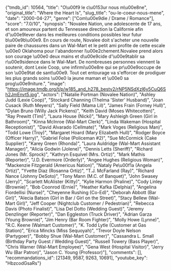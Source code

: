 {"tmdb_id": 10564, "title": "O\u00f9 le c\u0153ur nous m\u00e8ne", "original_title": "Where the Heart Is", "slug_title": "ou-le-coeur-nous-mene", "date": "2000-04-27", "genre": ["Com\u00e9die / Drame / Romance"], "score": "7.0/10", "synopsis": "Novalee Nation, une adolescente de 17 ans, et son amoureux partent du Tennessee direction la Californie afin d'\u00e9lever dans les meilleures conditions possibles leur futur b\u00e9b\u00e9. En cours de route, Novalee doit s'acheter une nouvelle paire de chaussures dans un Wal-Mart et le petit ami profite de cette escale \u00e0 Oklahoma pour l'abandonner l\u00e2chement.Novalee prend alors son courage \u00e0 deux mains et d\u00e9cide d'\u00e9tablir sa r\u00e9sidence dans le Wal-Mart. De nombreuses personnes viennent la soutenir, dont Lexie Coop, une infirmi\u00e8re qui se pr\u00e9occupe de son \u00e9tat de sant\u00e9. Tout cet entourage va s'efforcer de prodiguer les plus grands soins \u00e0 la jeune maman et \u00e0 sa prog\u00e9niture.", "image": "https://image.tmdb.org/t/p/w185_and_h278_bestv2/rNP5NSdXzl6y5CuQ6Sh2JmEnvt5.jpg", "actors": ["Natalie Portman (Novalee Nation)", "Ashley Judd (Lexie Coop)", "Stockard Channing (Thelma 'Sister' Husband)", "Joan Cusack (Ruth Meyers)", "Sally Field (Mama Lil)", "James Frain (Forney Hull)", "Dylan Bruno (Willy Jack Pickens)", "Keith David (Moses Whitecotten)", "Ray Prewitt (Tim)", "Laura House (Nicki)", "Mary Ashleigh Green (Girl in Bathroom)", "Kinna McInroe (Wal-Mart Clerk)", "Linda Wakeman (Hospital Receptionist)", "David Alvarado (Cellmate)", "Mark Voges (Religious Man)", "Todd Lowe (Troy)", "Margaret Hoard (Mary Elizabeth Hull)", "Rodger Boyce (Officer Harry)", "Gabriel Folse (Policeman #2)", "Sue McCormick (Cake Supplier)", "Karey Green (Rhonda)", "Laura Auldridge (Wal-Mart Assistant Manager)", "Alicia Godwin (Jolene)", "Dennis Letts (Sheriff)", "Richard Jones (Mr. Sprock)", "Kathryn Esquivel (Mrs. Ortiz)", "Mark Mathis (Reporter)", "J.D. Evermore (Orderly)", "Angee Hughes (Religious Woman)", "Mackenzie Fitzgerald (Americus Nation)", "Nataly Pe\u00f1a (Angela Ortiz)", "Yvette Diaz (Rosanna Ortiz)", "T.J. McFarland (Ray)", "Richard Nance (Johnny DeSoto)", "Tony Mann (M.C. of Banquet)", "John Swasey (Jerry)", "Scarlett McAlister (Kitty)", "Kylie Harmon (Praline)", "Cody Linley (Brownie)", "Bob Coonrod (Ernie)", "Heather Kafka (Delphia)", "Angelina Fiordellisi (Nurse)", "Cheyenne Rushing (Co-Ed)", "Deborah Abbott (Bar Girl)", "Alecia Batson (Girl in Bar / Girl on the Street)", "Stacy Bellew (Wal-Mart Girl)", "Jeff Cooper (Nightclub Customer / Pedestrian)", "Rebecca Davis (Photo Finalist)", "Lisa Del Dotto (Wedding Guest)", "Jeremy Denzlinger (Reporter)", "Dan Eggleston (Truck Driver)", "Adrian Garza (Young Brownie)", "Jim Henry (Bar Room Fighter)", "Molly Howe (Lynne)", "R.C. Keene (Walmart Customer)", "K. Todd Lytle (Customer at Gas Station)", "Erica Mincks (Miss Sequoyah)", "Trevor Doyle Nelson (Partygoer)", "Bobby Shue (Wal-Mart Customer)", "Cassandra L. Small (Birthday Party Guest / Wedding Guest)", "Russell Towery (Bass Player)", "Chris Warner (Wal-Mart Employee)", "Gena West (Hospital Visitor)", "Jerry Wu (Bar Patron)", "Jason C. Young (Professor)"], "comments": [], "recommandations_id": [21349, 9587, 9263, 10691], "youtube_key": "HbzcodGsaRs"}